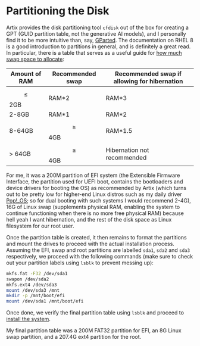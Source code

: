 # Partitioning the Disk

Artix provides the disk partitioning tool ```cfdisk``` out of the box for creating a GPT (GUID partition table, not the generative AI models), and I personally find it to be more intuitive than, say, [GParted](https://gparted.org/). The documentation on RHEL 8 is a good introduction to partitions in general, and is definitely a great read. In particular, there is a table that serves as a useful guide for [how much swap space to allocate](https://docs.redhat.com/en/documentation/red_hat_enterprise_linux/8/html/managing_storage_devices/getting-started-with-swap_managing-storage-devices#recommended-system-swap-space_getting-started-with-swap):

| Amount of RAM | Recommended swap | Recommended swap if allowing for hibernation |
| -------- | ------- | ------- |
| $$\leq$$ 2GB | RAM*2 | RAM*3 |
| 2-8GB | RAM*1 | RAM*2 |
| 8-64GB | $$\geq$$ 4GB | RAM*1.5 |
| > 64GB | $$\geq$$ 4GB | Hibernation not recommended |

For me, it was a 200M partition of EFI system (the Extensible Firmware Interface, the partition used for UEFI boot, contains the bootloaders and device drivers for booting the OS) as recommended by Artix (which turns out to be pretty low for higher-end Linux distros such as my daily driver [Pop!_OS](https://pop.system76.com/); so for dual booting with such systems I would recommend 2-4G), 16G of Linux swap (supplements physical RAM, enabling the system to continue functioning when there is no more free physical RAM) because hell yeah I want hibernation, and the rest of the disk space as Linux filesystem for our root user.

Once the partition table is created, it then remains to format the partitions and mount the drives to proceed with the actual installation process. Assuming the EFI, swap and root partitions are labelled ```sda1```, ```sda2``` and ```sda3``` respectively, we proceed with the following commands (make sure to check out your partition labels using ```lsblk``` to prevent messing up):

```bash script
mkfs.fat -F32 /dev/sda1
swapon /dev/sda2
mkfs.ext4 /dev/sda3
mount /dev/sda3 /mnt
mkdir -p /mnt/boot/efi
mount /dev/sda1 /mnt/boot/efi
```

Once done, we verify the final partition table using ```lsblk``` and proceed to [install the system](install_3.md).

My final partition table was a 200M FAT32 partition for EFI, an 8G Linux swap partition, and a 207.4G ext4 partition for the root.
